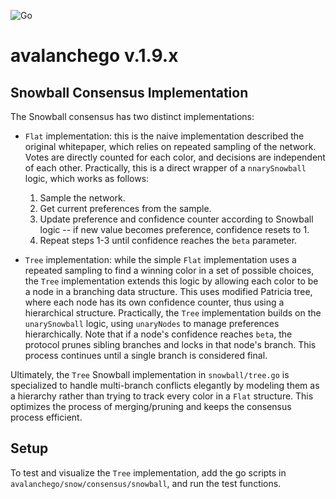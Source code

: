 ![Go](https://img.shields.io/badge/Golang-1.21.8-%2300ADD8.svg?style=flate&logo=go&logoColor=white)


# avalanchego v.1.9.x

## Snowball Consensus Implementation

The Snowball consensus has two distinct implementations:

* `Flat` implementation: this is the naive implementation described the original whitepaper, which relies on repeated sampling of the network.
Votes are directly counted for each color, and decisions are independent of each other.
Practically, this is a direct wrapper of a `nnarySnowball` logic, which works as follows:
	1. Sample the network.
	2. Get current preferences from the sample.
	3. Update preference and confidence counter according to Snowball logic -- if new value becomes preference, confidence resets to 1.
	4. Repeat steps 1-3 until confidence reaches the `beta` parameter.
 
* `Tree` implementation: while the simple `Flat` implementation uses a repeated sampling to find a winning color in a set of possible choices, the `Tree` implementation extends this logic by allowing each color to be a node in a branching data structure. 
This uses modified Patricia tree, where each node has its own confidence counter, thus using a hierarchical structure.
Practically, the `Tree` implementation builds on the `unarySnowball` logic, using `unaryNodes` to manage preferences hierarchically.
Note that if a node's confidence reaches `beta`, the protocol prunes sibling branches and locks in that node's branch.
This process continues until a single branch is considered final.


Ultimately, the `Tree` Snowball implementation in `snowball/tree.go` is specialized to handle multi-branch conflicts elegantly by modeling them as a hierarchy rather than trying to track every color in a `Flat` structure.
This optimizes the process of merging/pruning and keeps the consensus process efficient.

## Setup

To test and visualize the `Tree` implementation, add the go scripts in `avalanchego/snow/consensus/snowball`, and run the test functions.
